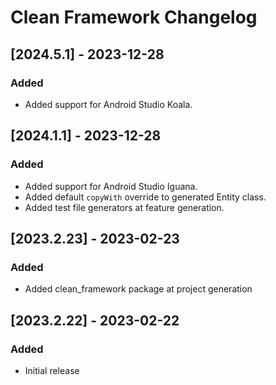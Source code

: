 # Clean Framework Changelog

## [2024.5.1] - 2023-12-28
### Added
- Added support for Android Studio Koala.

## [2024.1.1] - 2023-12-28
### Added
- Added support for Android Studio Iguana.
- Added default `copyWith` override to generated Entity class.
- Added test file generators at feature generation.

## [2023.2.23] - 2023-02-23

### Added
- Added clean_framework package at project generation

## [2023.2.22] - 2023-02-22

### Added
- Initial release
